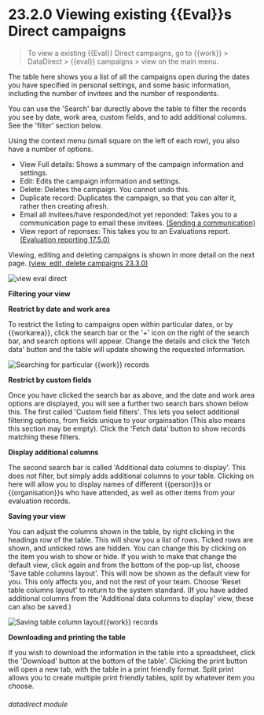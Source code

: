 # 23.2.0    Viewing existing {{Eval}}s Direct campaigns

> To view a existing {{Eval}} Direct campaigns, go to {{work}} > DataDirect > {{eval}} campaigns > view on the main menu. 

The table here shows you a list of all the campaigns open during the dates you have specified in personal settings, and some basic information, including the number of invitees and the number of respondents.  

You can use the 'Search' bar durectly above the table to filter the records you see by date, work area, custom fields, and to add additional columns.  See the 'filter' section below.

Using the context menu (small square on the left of each row), you also have a number of options.

* View Full details: Shows a summary of the campaign information and settings.
* Edit: Edits the campaign information and settings.
* Delete: Deletes the campaign.  You cannot undo this.
* Duplicate record: Duplicates the campaign, so that you can alter it, rather then creating afresh.
* Email all invitees/have responded/not yet reponded: Takes you to a communication page to email these invitees. [(Sending a communication)](/help/index/v/{{version}}/p/23.4.0)
* View report of reponses:  This takes you to an Evaluations report. [(Evaluation reporting 17.5.0)](/help/index/v/{{version}}/p/17.5.0)

Viewing, editing and deleting campaigns is shown in more detail on the next page. [(view, edit, delete campaigns 23.3.0)](/help/index/v/{{version}}/p/23.3.0)

![view eval direct]({{imgpath}}208a.png) 

__Filtering your view__

__Restrict by date and work area__

To restrict the listing to campaigns open within particular dates, or by {{workarea}}, click the search bar or the '+' icon on the right of the search bar, and search options will appear. Change the details and click the 'fetch data' button and the table will update showing the requested information.

![Searching for particular {{work}} records]({{imgpath}}59b.png)

__Restrict by custom fields__

Once you have clicked the search bar as above, and the date and work area options are displayed, you will see a further two search bars shown below this.  The first called 'Custom field filters'.  This lets you select additional filtering options, from fields unique to your orgainsation (This also means this section may be empty).  Click the 'Fetch data' button to show records matching these filters.

__Display additional columns__

The second search bar is called 'Additional data columns to display'.  This does not filter, but simply adds additional columns to your table.  Clicking on here will allow you to display names of different {{person}}s or {{organisation}}s who have attended, as well as other items from your evaluation records.

__Saving your view__

You can adjust the columns shown in the table, by right clicking in the headings row of the table.  This will show you a list of rows.  Ticked rows are shown, and unticked rows are hidden.  You can change this by clicking on the item you wish to show or hide. If you wish to make that change the default view, click again and from the bottom of the pop-up list, choose 'Save table columns layout'.  This will now be shown as the default view for you.  This only affects you, and not the rest of your team.  Choose 'Reset table columns layout' to return to the system standard.  (If you have added additional columns from the 'Additional data columns to display' view, these can also be saved.)

![Saving table column layout{{work}} records]({{imgpath}}1205a.png)

__Downloading and printing the table__

If you wish to download the information in the table into a spreadsheet, click the 'Download' button at the bottom of the table'.  Clicking the print button will open a new tab, with the table in a print friendly format.  Split print allows you to create multiple print friendly tables, split by whatever item you choose.

###### datadirect module

